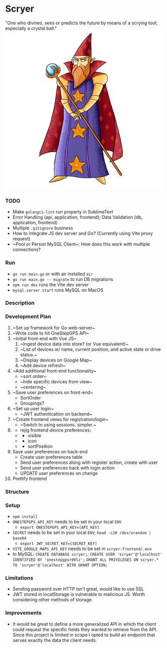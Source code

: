 # Scryer
"One who divines, sees or predicts the future by means of a scrying tool; especially a crystal ball."
![Scryer](scryer.png)

### TODO
- Make `golangci-lint` run properly in SublimeText
- Error Handling (api, application, frontend); Data Validation (db, application, frontend)
- Multiple `.gitignore` business
- How to integrate JS dev server and Go? (Currently using Vite proxy request)
- ~Pool or Persist MySQL Client~; How does this work with multiple connections?

### Run
- `go run main.go` or with air installed `air`
- `go run main.go -- migrate` to run DB migrations
- `npm run dev` runs the Vite dev server
- `mysql.server start` runs MySQL on MacOS

### Description

### Development Plan
1. ~Set up framework for Go web-server~
2. ~Write code to hit OneStepGPS API~
3. ~Initial front-end with Vue JS~
    1. ~Ingest device data into store? (or Vue equivalent)~
    2. ~List of devices w/ name, current position, and active state or drive status.~
    3. ~Display devices on Google Map~
    4. ~Add device refresh~
4. ~Add additional front-end functionality~
    - ~sort order~
    - ~hide specific devices from view~
    - ~centering~
5. ~Save user preferences on front-end~
    - SortOrder
    - Groupings?
6. ~Set up user login~
    - ~JWT authentication on backend~
7. ~Create frontend views for registration/login~
    - ~Switch to using sessions. simpler.~
75.
    - rejig frontend device preferences:
    - - visible
    - - icon
    - - sortPosition
8. Save user preferences on back-end
    - Create user preferences table
    - Send user preferences along with register action, create with user
    - Send user preferences back with login action
    - UPDATE user preferences on change
9. Prettify frontend

### Structure

### Setup
- `npm install`
- `ONESTEPGPS_API_KEY` needs to be set in your local `ENV`
    - `export ONESTEPGPS_API_KEY=[API_KEY]`
- `SECRET` needs to be set in your local `ENV`; `head -c20 /dev/urandom | base64`
    - `export JWT_SECRET_KEY=[SECRET_KEY]`
- `VITE_GOOGLE_MAPS_API_KEY` needs to be set in `scryer-frontend/.env`
- In MySQL: `CREATE DATABASE scryer;`; `CREATE USER 'scryer'@'localhost' IDENTIFIED BY 'onestepgpsr00lz';` `GRANT ALL PRIVILEGES ON scryer.* TO 'scryer'@'localhost' WITH GRANT OPTION;`

### Limitations
- Sending password over HTTP isn't great, would like to use SSL
- JWT stored in localStorage is vulnerable to malicious JS. Worth considering other methods of storage.

### Improvements
- It would be great to define a more generalized API in which the client could request the specific fields they wanted to retrieve from the API. Since this project is limited in scope I opted to build an endpoint that serves exactly the data the client needs.
